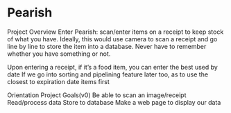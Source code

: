 # Pearish

Project Overview
Enter Pearish: scan/enter items on a receipt to keep stock of what you have. Ideally, this would use camera to scan a receipt and go line by line to store the item into a database. Never have to remember whether you have something or not.

Upon entering a receipt, if it’s a food item, you can enter the best used by date
If we go into sorting and pipelining feature later too, as to use the closest to expiration date items first

Orientation Project Goals(v0)
Be able to scan an image/receipt
Read/process data
Store to database
Make a web page to display our data

